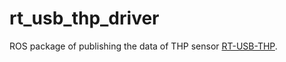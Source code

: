 # rt_usb_thp_driver

ROS package of publishing the data of THP sensor [RT-USB-THP](https://github.com/rt-net/RT-USB-THP).
